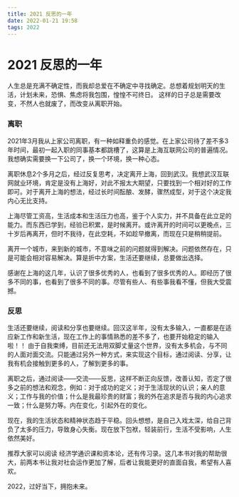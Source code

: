 ```yaml
---
title: 2021 反思的一年
date: 2022-01-21 19:58
tags: 2022
---
```

# 2021 反思的一年


人生总是充满不确定性，而我却总爱在不确定中寻找确定。总想着规划明天的生活，计划未来，恐惧、焦虑将我包围，惶惶不可终日。 这样的日子总是需要改变，不然人也就废了，而改变从离职开始。

### 离职
2021年3月我从上家公司离职，有一种如释重负的感觉。在上家公司待了差不多3年时间，最初一起入职的同事基本都跳槽了，这算是上海互联网公司的普遍情况。我想确实需要换一下公司了，换一个环境，换一种心态。

离职休息2个多月之后，经过反复思考，决定离开上海，回到武汉。我想武汉互联网就业环境，肯定是没有上海好，对此不报太大期望，只要找到一个相对好的工作即可。对于离开上海的想法，经过长时间酝酿、发酵，骤然成型，对于这个决定我内心无比支持。

上海尽管工资高，生活成本和生活压力也高，鉴于个人实力，并不具备在此立足的能力。而东西已学到，经验已积累，是时候离开。或许离开的时间可以更晚点，三十岁后再离开，但时不我待，在此空耗，不如趁早撤离，而现在只是稍稍提前。

离开一个城市，来到新的城市，不意味之前的问题就得到解决。问题依然存在，只是可能会相对容易解决。算是折中方案，生活还要继续，总要做出选择。

感谢在上海的这几年，认识了很多优秀的人，也看到了很多优秀的人。即经历了很多不同的事，也看到了很多不同的事。尽管有些人、有些事我看不懂，但我大受震撼。

### 反思
生活还要继续，阅读和分享也要继续。回汉这半年，没有太多输入，一直都是在适应新工作和新生活，现在工作上的事情熟悉的差不多了，也要开始稳定的输入啦！！
由于自我束缚，目前还无法用双脚丈量这个世界，没有太多机会，与不同的人面对面交流。只能通过另外一种方式，来实现这个目标，通过阅读、分享，让我有机会接触到更多的人，了解到更多的事。

离职之后，通过阅读——交流——反思，这样不断正向反馈，改善认知，否定了很多之前的想法和观念，例如：对于成功的定义；对于生活现状的认识；亲人的意义；工作与我的价值；什么是我最珍贵的财富；我的外在追求是否与我的内心追求一致；什么是努力等。内在变化，引起外在的变化。

现在，我的生活状态和精神状态趋于平稳。回头想想，是自己入戏太深，给自己背负了太多的压力，导致身心失衡。现在放下包袱，轻装前行，生活不受影响，人生依然美好。

推荐大家可以阅读 经济学通识课和资本论，还有传习录。这几本书对我的帮助很大，前两本书让我对社会运作更加了解，后者让我能更好的直面自我，希望有人喜欢。

2022，过好当下，拥抱未来。
